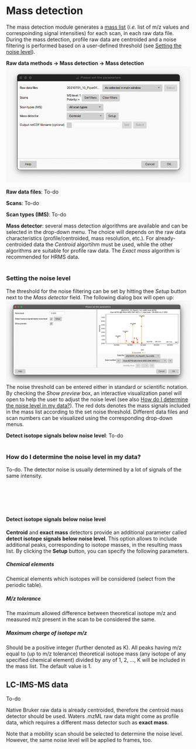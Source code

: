 # **Mass detection**
The mass detection module generates a [mass list](../../terminology/general-terminology.md#mass-list) (_i.e._ list of m/z values and correspoinding signal intensities) for each scan, in each raw data file. During the mass detection, profile raw data are centroided and a noise filtering is performed based on a user-defined threshold (see [Setting the noise level](#setting-the-noise-level)).

**Raw data methods → Mass detection → Mass detection**
![Mass detection](mass_detection_main.png)

**Raw data files**: To-do 

**Scans**: To-do 

**Scan types (IMS)**: To-do 

**Mass detector**: several mass detection algorithms are available and can be selected in the drop-down menu. The choice will depends on the raw data characteristics (profile/centroided, mass resolution, etc.). For already-centroided data the _Centroid_ algortihm must be used, while the other algorithms are suitable for profile raw data. The _Exact mass_ algorithm is recommended for HRMS data. <br><br>


### **Setting the noise level**
The threshold for the noise filtering can be set by hitting thee _Setup_ button next to the _Mass detector_ field. The following dialog box will open up:
![Noise level](noise_level.png)
The noise threshold can be entered either in standard or scientific notation. By checking the _Show preview_ box, an interactive visualization panel will open to help the user to adjust the noise level (see also [How do I determine the noise level in my data?](#how-do-i-determine-the-noise-level-in-my-data)). The red dots denotes the mass signals included in the mass list according to the set noise threshold. Different data files and scan numbers can be visualized using the corresponding drop-down menus. 

**Detect isotope signals below noise level**: To-do <br><br>

### **How do I determine the noise level in my data?**
To-do.
The detector noise is usually determined by a lot of signals of the same intensity.



<br><br><br><br>


#### **Detect isotope signals below noise level**
**Centroid** and **exact mass** detectors provide an additional parameter called **detect isotope signals below noise level**. This option allows to include additional peaks, corresponding to isotope masses, in the resulting mass list. By clicking the **Setup** button, you can specify the following parameters.



##### Chemical elements

Chemical elements which isotopes will be considered (select from the periodic table).

##### M/z tolerance

The maximum allowed difference between theoretical isotope m/z and measured m/z present in the scan to be considered the same.

##### Maximum charge of isotope m/z

Should be a positive integer (further denoted as K). All peaks having m/z equal to (up to m/z tolerance) theoretical isotope mass (any isotope of any specified chemical element) divided by any of 1, 2, ..., K will be included in the mass list. The default value is 1.

## LC-IMS-MS data
To-do

Native Bruker raw data is already centroided, therefore the centroid mass detector should be used. Waters .mzML raw data might come as profile data, which requires a different mass detector
such as **exact mass**.

Note that a mobility scan should be selected to determine the noise level.
However, the same noise level will be applied to frames, too.

